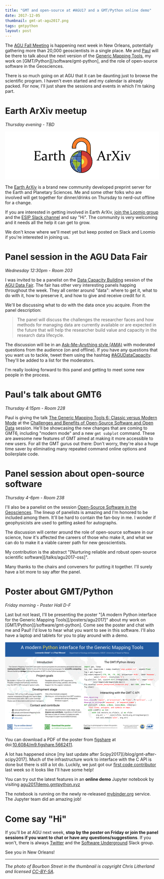 ```yaml
---
title: "GMT and open-source at #AGU17 and a GMT/Python online demo"
date: 2017-12-05
thumbnail: gmt-at-agu2017.png
tags: gmtpython
layout: post
---
```



The [AGU Fall Meeting](https://fallmeeting.agu.org/2017/) is happening next
week in New Orleans, potentially gathering more than 20,000 geoscientists in a
single place.
Me and [Paul](http://www.soest.hawaii.edu/wessel/) will be there to talk about
the next version of the [Generic Mapping Tools](http://gmt.soest.hawaii.edu/),
my work on [GMT/Python][/software/gmt-python], and the role of open-source
software in the Geosciences.

There is so much going on at AGU that it can be daunting just to browse the
scientific program.
I haven't even started and my calendar is already packed.
For now, I'll just share the sessions and events in which I'm taking part.


# Earth ArXiv meetup

*Thursday evening - TBD*

![The Earth ArXiv logo](/images/eartharxiv-banner.png)

The [Earth ArXiv](https://eartharxiv.org/) is a brand new community developed
preprint server for the Earth and Planetary Sciences.
Me and some other folks who are involved will get together for dinner/drinks on
Thursday to nerd-out offline for a change.

If you are interested in getting involved in Earth ArXiv,
[join the Loomio group](https://www.loomio.org/g/lpIH8bFU/eartharxiv)
and the
[ESIP Slack channel](https://esip-slack-invite.herokuapp.com)
and say "Hi".
The community is very welcoming and it needs all the help it can get to grow.

We don't know where we'll meet yet but keep posted on Slack and Loomio if
you're interested in joining us.


# Panel session in the AGU Data Fair

*Wednesday 12:30pm - Room 203*

I was invited to be a panelist on the
[Data Capacity Building](https://agu.confex.com/agu/fm17/meetingapp.cgi/Session/30157)
session of the
[AGU Data Fair](https://fallmeeting.agu.org/2017/agu-data-fair/).
The fair has other very interesting panels happing throughout the week.
They all center around "data": where to get it, what to do with it, how to
preserve it, and how to give and receive credit for it.

We'll be discussing what to do with the data once you acquire. From the
panel description:

>  The panel will discuss the challenges the researcher faces and how methods
>  for managing data are currently available or are expected in the future that
>  will help the researcher build value and capacity in the research data
>  lifecycle.

The discussion will be in an
[Ask-Me-Anything style (AMA)](https://en.wikipedia.org/wiki/Reddit#IAmA_and_AMA)
with moderated questions from the audience (on and offline).
If you have any questions that you want us to tackle, tweet them using the
hashtag [#AGUDataCapacity](https://twitter.com/search?f=tweets&q=%23AGUDataCapacity&src=typd).
They'll be added to a list for the moderators.

I'm really looking forward to this panel and getting to meet some new people in
the process.


# Paul's talk about GMT6

*Thursday 4:15pm - Room 228*

Paul is giving the talk
[The Generic Mapping Tools 6: Classic versus Modern Mode](https://agu.confex.com/agu/fm17/meetingapp.cgi/Paper/233558)
at the
[Challenges and Benefits of Open-Source Software and Open Data](https://agu.confex.com/agu/fm17/meetingapp.cgi/Session/33628)
session.
He'll be showcasing the new changes that are coming to GMT6, including "modern
mode" and a new `gmt subplot` command.
These are awesome new features of GMT aimed at making it more accessible to new
users.
For all the GMT gurus out there: Don't worry, they're also a huge time saver by
eliminating many repeated command online options and boilerplate code.


# Panel session about open-source software

*Thursday 4-6pm - Room 238*

I'll also be a panelist on the session
[Open-Source Software in the Geosciences](https://agu.confex.com/agu/fm17/meetingapp.cgi/Session/30500).
The lineup of panelists is amazing and I'm honored to be included among them.
It'll be hard to contain the fan-boy in me.
I wonder if geophysicists are used to getting asked for autographs.

The discussion will center around the role of open-source software in our
science, how it's affected the careers of those who make it, and what we can do
to make it a viable career path for new geoscientists.

My contribution is the abstract
"[Nurturing reliable and robust open-source scientific software][/talks/agu2017-oss]".

Many thanks to the chairs and conveners for putting it together.
I'll surely have a lot more to say after the panel.


# Poster about GMT/Python

*Friday morning - Poster Hall D-F*

Last but not least,
I'll be presenting the poster
"[A modern Python interface for the Generic Mapping Tools][/posters/agu2017]"
about my work on [GMT/Python][/software/gmt-python].
Come see the poster and chat with me and Paul!
I'd love to hear what you want to see in this software.
I'll also have a laptop and tablets for you to play around with a demo.

![My AGU 2017 poster](/images/poster-agu2017.png)

You can download a PDF of the poster from [figshare](http://figshare.com) at
doi:[10.6084/m9.figshare.5662411](https://doi.org/10.6084/m9.figshare.5662411).

A lot has happened since
[my last update after Scipy2017][/blog/gmt-after-scipy2017].
Much of the infrastructure work to interface with the C API is done but there
is still a lot do.
Luckily, we just got our
[first code contributor](https://github.com/GenericMappingTools/gmt-python/pull/72)
last week so it looks like I'll have some help!

You can try out the latest features in an **online demo** Jupyter notebook by
visiting
[agu2017demo.gmtpython.xyz](http://agu2017demo.gmtpython.xyz)

The notebook is running on the newly re-released
[mybinder.org](https://mybinder.org/) service.
The Jupyter team did an amazing job!


# Come say "Hi"

If you'll be at AGU next week, **stop by the poster on Friday or join the panel
sessions if you want to chat or have any questions/suggestions**.
If you won't, there is always
[Twitter](https://twitter.com/leouieda)
and the [Software Underground](http://softwareunderground.org/) Slack group.

See you in New Orleans!

----

*The photo of Bourbon Street in the thumbnail is copyright Chris Litherland
and licensed
[CC-BY-SA](https://commons.wikimedia.org/wiki/File:ChrisLitherlandBourbonSt.jpg).*
